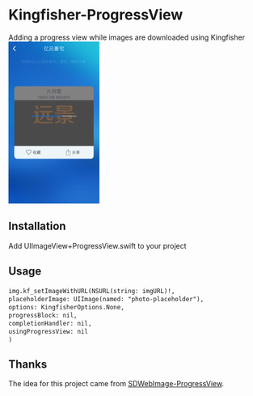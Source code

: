 # Kingfisher-ProgressView
Adding a progress view while images are downloaded using Kingfisher
![](example.jpg)


## Installation
Add UIImageView+ProgressView.swift to your project

## Usage
```
img.kf_setImageWithURL(NSURL(string: imgURL)!,
placeholderImage: UIImage(named: "photo-placeholder"),
options: KingfisherOptions.None,
progressBlock: nil,
completionHandler: nil,
usingProgressView: nil
)
```

## Thanks
The idea for this project came from [SDWebImage-ProgressView](https://github.com/kevinrenskers/SDWebImage-ProgressView).
